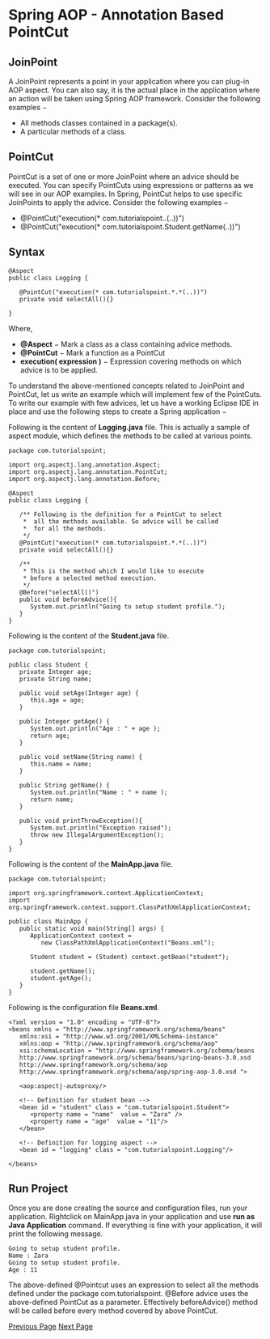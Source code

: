 # Spring AOP - Annotation Based PointCut
## JoinPoint
A JoinPoint represents a point in your application where you can plug-in AOP aspect. You can also say, it is the actual place in the application where an action will be taken using Spring AOP framework. Consider the following examples −

   * All methods classes contained in a package(s).
   * A particular methods of a class.

## PointCut
PointCut is a set of one or more JoinPoint where an advice should be executed. You can specify PointCuts using expressions or patterns as we will see in our AOP examples. In Spring, PointCut helps to use specific JoinPoints to apply the advice. Consider the following examples −

   * @PointCut("execution(* com.tutorialspoint.*.*(..))")
   * @PointCut("execution(* com.tutorialspoint.Student.getName(..))")

## Syntax
```
@Aspect
public class Logging {

   @PointCut("execution(* com.tutorialspoint.*.*(..))")
   private void selectAll(){}

}
```
Where,

   * **@Aspect** − Mark a class as a class containing advice methods.
   * **@PointCut** − Mark a function as a PointCut
   * **execution( expression )** − Expression covering methods on which advice is to be applied.

To understand the above-mentioned concepts related to JoinPoint and PointCut, let us write an example which will implement few of the PointCuts. To write our example with few advices, let us have a working Eclipse IDE in place and use the following steps to create a Spring application −

Following is the content of **Logging.java** file. This is actually a sample of aspect module, which defines the methods to be called at various points.

```
package com.tutorialspoint;

import org.aspectj.lang.annotation.Aspect;
import org.aspectj.lang.annotation.PointCut;
import org.aspectj.lang.annotation.Before;

@Aspect
public class Logging {

   /** Following is the definition for a PointCut to select
    *  all the methods available. So advice will be called
    *  for all the methods.
    */
   @PointCut("execution(* com.tutorialspoint.*.*(..))")
   private void selectAll(){}

   /** 
    * This is the method which I would like to execute
    * before a selected method execution.
    */
   @Before("selectAll()")
   public void beforeAdvice(){
      System.out.println("Going to setup student profile.");
   }  
}
```
Following is the content of the **Student.java** file.

```
package com.tutorialspoint;

public class Student {
   private Integer age;
   private String name;

   public void setAge(Integer age) {
      this.age = age;
   }
   
   public Integer getAge() {
      System.out.println("Age : " + age );
      return age;
   }

   public void setName(String name) {
      this.name = name;
   }
   
   public String getName() {
      System.out.println("Name : " + name );
      return name;
   }
   
   public void printThrowException(){
      System.out.println("Exception raised");
      throw new IllegalArgumentException();
   }
}
```
Following is the content of the **MainApp.java** file.

```
package com.tutorialspoint;

import org.springframework.context.ApplicationContext;
import org.springframework.context.support.ClassPathXmlApplicationContext;

public class MainApp {
   public static void main(String[] args) {
      ApplicationContext context = 
         new ClassPathXmlApplicationContext("Beans.xml");

      Student student = (Student) context.getBean("student");

      student.getName();
      student.getAge();     
   }
}
```
Following is the configuration file **Beans.xml**.

```
<?xml version = "1.0" encoding = "UTF-8"?>
<beans xmlns = "http://www.springframework.org/schema/beans"
   xmlns:xsi = "http://www.w3.org/2001/XMLSchema-instance" 
   xmlns:aop = "http://www.springframework.org/schema/aop"
   xsi:schemaLocation = "http://www.springframework.org/schema/beans
   http://www.springframework.org/schema/beans/spring-beans-3.0.xsd 
   http://www.springframework.org/schema/aop 
   http://www.springframework.org/schema/aop/spring-aop-3.0.xsd ">

   <aop:aspectj-autoproxy/>

   <!-- Definition for student bean -->
   <bean id = "student" class = "com.tutorialspoint.Student">
      <property name = "name"  value = "Zara" />
      <property name = "age"  value = "11"/>      
   </bean>

   <!-- Definition for logging aspect -->
   <bean id = "logging" class = "com.tutorialspoint.Logging"/> 
      
</beans>
```
## Run Project
Once you are done creating the source and configuration files, run your application. Rightclick on MainApp.java in your application and use **run as Java Application** command. If everything is fine with your application, it will print the following message.

```
Going to setup student profile.
Name : Zara
Going to setup student profile.
Age : 11
```
The above-defined @Pointcut uses an expression to select all the methods defined under the package com.tutorialspoint. @Before advice uses the above-defined PointCut as a parameter. Effectively beforeAdvice() method will be called before every method covered by above PointCut.


[Previous Page](../springaop/springaop_application1.md) [Next Page](../springaop/springaop_before_aspect1.md) 
